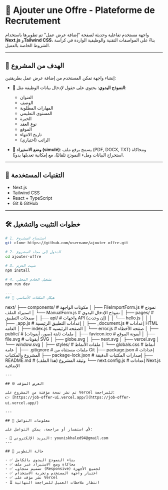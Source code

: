 # 📝 Ajouter une Offre - Plateforme de Recrutement

واجهة مستخدم تفاعلية وحديثة لصفحة "إضافة عرض عمل" تم تطويرها باستخدام **Next.js** و**Tailwind CSS**، بناءً على المواصفات التقنية والوظيفية الواردة في كراسة الشروط الخاصة بالعميل.

---

## 🎯 الهدف من المشروع

إنشاء واجهة تمكن المستخدم من إضافة عرض عمل بطريقتين:
- **📄 النموذج اليدوي**: يحتوي على حقول لإدخال بيانات الوظيفة مثل:  
  - العنوان  
  - الوصف  
  - المهارات المطلوبة  
  - المستوى التعليمي  
  - الخبرة  
  - نوع العقد  
  - الموقع  
  - تاريخ الانتهاء  
  - الراتب (اختياري)

- **📎 وضع الاستيراد (simulé)**: يسمح برفع ملف (PDF, DOCX, TXT) ومحاكاة استخراج البيانات وملء النموذج تلقائيًا، مع إمكانية تعديلها يدويًا.

---

## 🧰 التقنيات المستخدمة

- Next.js  
- Tailwind CSS  
- React + TypeScript  
- Git & GitHub

---

## 🛠️ خطوات التثبيت والتشغيل

```bash
# 1. استنساخ المشروع
git clone https://github.com/username/ajouter-offre.git

# 2. الدخول إلى مجلد المشروع
cd ajouter-offre

# 3. تثبيت الحزم
npm install

# 4. تشغيل الخادم المحلي
npm run dev

---
## 📂 هيكل الملفات الأساسي

```
next/
├── components/ # مكونات الواجهة
│ ├── FileImportForm.js # نموذج استيراد الملف
│ └── ManualForm.js # نموذج الإدخال اليدوي
│
├── pages/ # صفحات التطبيق
│ ├── api/ # واجهات API (إن وجدت)
│ │ └── hello.js
│ │
│ ├── _app.js # إعدادات التطبيق الرئيسية
│ ├── _document.js # إعدادات HTML العامة
│ ├── index.js # الصفحة الرئيسية
│ └── error.js # صفحة الأخطاء
│
├── public/ # ملفات ثابتة (صور، أيقونات)
│ ├── favicon.ico # أيقونة الموقع
│ ├── file.svg # أيقونات SVG
│ ├── globe.svg
│ ├── next.svg
│ ├── vercel.svg
│ └── window.svg
│
├── styles/ # ملفات الأنماط
│ └── globals.css # أنماط عامة
│
├── .gitignore # ملفات مستثناة من Git
├── package.json # إعدادات المشروع والمكتبات
├── package-lock.json # إصدارات المكتبات الدقيقة
├── README.md # وثيقة المشروع (هذا الملف)
└── next.config.js # إعدادات Next.js الإضافية
```
---

## 🌐 العرض المؤقت

تم نشر نسخة مؤقتة من المشروع على Vercel للمراجعة:  
👉 [https://job-offer-ui.vercel.app/](https://job-offer-ui.vercel.app/)

---

## 📨 معلومات التواصل

لأي استفسار أو مراجعة، يمكن التواصل على:

- 📧 البريد الإلكتروني: youniskhaled94@gmail.com 
---

## 🧪 حالة التطوير

- ✅ بناء النموذج اليدوي بالكامل  
- ✅ محاكاة وضع الاستيراد عبر ملف  
- ✅ تصميم متجاوب (Responsive) لجميع الأجهزة  
- ✅ اختبار واجهة المستخدم وتجربة الاستخدام  
- ✅ نشر مؤقت على Vercel  
- ⏳ انتظار ملاحظات العميل للمراجعة النهائية


